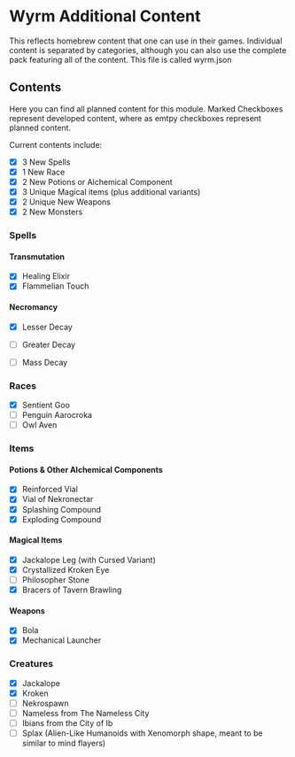 # Wyrm Additional Content

This reflects homebrew content that one can use in their games. Individual content is separated by categories, although you can also use the complete pack featuring all of the content. 
This file is called wyrm.json

## Contents

Here you can find all planned content for this module. 
Marked Checkboxes represent developed content, where as emtpy checkboxes represent planned content.

Current contents include:

- [X] 3 New Spells
- [X] 1 New Race
- [X] 2 New Potions or Alchemical Component
- [X] 3 Unique Magical items (plus additional variants)
- [X] 2 Unique New Weapons
- [X] 2 New Monsters

### Spells

#### Transmutation

- [X] Healing Elixir
- [X] Flammelian Touch

#### Necromancy

- [X] Lesser Decay
- [ ] Greater Decay
- [ ] Mass Decay


### Races

- [X] Sentient Goo
- [ ] Penguin Aarocroka
- [ ] Owl Aven

### Items

#### Potions & Other Alchemical Components

- [X] Reinforced Vial
- [X] Vial of Nekronectar
- [X] Splashing Compound
- [X] Exploding Compound

#### Magical Items

- [X] Jackalope Leg (with Cursed Variant)
- [X] Crystallized Kroken Eye
- [ ] Philosopher Stone
- [X] Bracers of Tavern Brawling

#### Weapons

- [X] Bola
- [X] Mechanical Launcher

### Creatures

- [X] Jackalope
- [X] Kroken
- [ ] Nekrospawn
- [ ] Nameless from The Nameless City
- [ ] Ibians from the City of Ib
- [ ] Splax (Alien-Like Humanoids with Xenomorph shape, meant to be similar to mind flayers)
